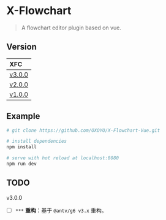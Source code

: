 # X-Flowchart

> A flowchart editor plugin based on vue.

## Version


| XFC |
| :-------- |
| [v3.0.0](https://github.com/OXOYO/X-Flowchart-Vue/tree/master) |
| [v2.0.0](https://github.com/OXOYO/X-Flowchart-Vue/tree/v2.0.0) |
| [v1.0.0](https://github.com/OXOYO/X-Flowchart-Vue/tree/v1.0.0) |

## Example

``` bash
# git clone https://github.com/OXOYO/X-Flowchart-Vue.git

# install dependencies
npm install

# serve with hot reload at localhost:8080
npm run dev
```

## TODO
  v3.0.0
- [ ] `***` **重构**：基于 `@antv/g6 v3.x` 重构。
